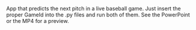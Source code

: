 App that predicts the next pitch in a live baseball game. Just insert the proper GameId into the .py files and run both of them. See the PowerPoint or the MP4 for a preview.
